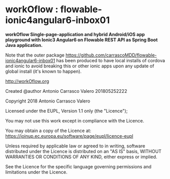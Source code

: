 # workOflow : flowable-ionic4angular6-inbox01

**workOflow Single-page-application and hybrid Android/iOS app playground with Ionic3 Angular6 on  Flowable REST API as Spring Boot Java application.**

Note that the outer package 
https://github.com/carrascoMDD/flowable-ionic4angular6-inbox01
has been produced to have local installs of cordova and ionic to avoid breaking this or other ionic apps upon any update of global install (it's known to happen).

http://workOflow.org

Created @author Antonio Carrasco Valero 201805252222

Copyright 2018 Antonio Carrasco Valero

Licensed under the EUPL, Version 1.1 only (the "Licence");

You may not use this work except in compliance with the
Licence.

You may obtain a copy of the Licence at:
https://joinup.ec.europa.eu/software/page/eupl/licence-eupl

Unless required by applicable law or agreed to in
writing, software distributed under the Licence is
distributed on an "AS IS" basis,
WITHOUT WARRANTIES OR CONDITIONS OF ANY KIND, either
express or implied.

See the Licence for the specific language governing
permissions and limitations under the Licence.

